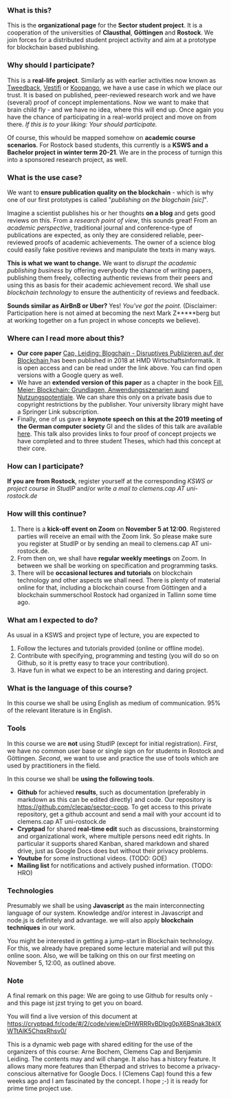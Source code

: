 ### What is this?
This is the **organizational page** for the **Sector student project**. It is a cooperation of the universities of **Clausthal**, **Göttingen** and **Rostock**. We join forces for a distributed student project activity and aim at a prototype for blockchain based publishing. 

### Why should I participate?
This is a **real-life project**. Similarly as with earlier activities now known as [Tweedback](https://twbk.io), [Vestifi](https://vestifi.de) or [Koopango](https://koopango.com), we have a use case in which we place our trust. It is based on published,  peer-reviewed research work and we have (several) proof of concept implementations. Now we want to make that brain child fly - and we have no idea, where this will end up. Once again you have the chance of participating in a real-world project and move on from there. _If this is to your liking: Your should participate._

Of course, this whould be mapped somehow on **academic course scenarios**. For Rostock based students, this currently is a **KSWS and a Bachelor project in winter term 20-21**. We are in the process of turnign this into a sponsored research project, as well.

### What is the use case?
We want to **ensure publication quality on the blockchain** - which is why one of our first prototypes is called "_publishing on the blogchain [sic]_". 

Imagine a scientist publishes his or her thoughts **on a blog** and gets good reviews on this. From a _research point of view_, this sounds great! From an _academic perspective_, traditional journal and conference-type of publications are expected, as only they are considered reliable, peer-reviewed proofs of academic achievements. The owner of a science blog could easily fake positive reviews and manipulate the texts in many ways.

**This is what we want to change.** We want to _disrupt the academic publishing business_ by offering everybody the chance of writing papers, publishing them freely, collecting authentic reviews from their peers and using this as basis for their academic achievement record. We shall use _blockchain technology_ to ensure the authenticity of reviews and feedback. 

**Sounds similar as AirBnB or Uber?** Yes! _You've got the point._ (Disclaimer: Participation here is not aimed at becoming the next Mark Z*****berg but at working together on a fun project in whose concepts we believe).

### Where can I read more about this?

* **Our core paper** [Cap, Leiding: Blogchain - Disruptives Publizieren auf der Blockchain ](https://link.springer.com/article/10.1365/s40702-018-00470-w) has been published in 2018 at HMD Wirtschaftsinformatik. It is open access and can be read under the link above. You can find open versions with a Google query as well. 
* We have an **extended version of this paper** as a chapter in the book [Fill, Meier: Blockchain: Grundlagen, Anwendungsszenarien aund Nutzungspotentiale](https://link.springer.com/book/10.1007/978-3-658-28006-2). We can share this only on a private basis due to copyright restrictions by the publisher. Your university library might have a Springer Link subscription.
* Finally, one of us gave a **keynote speech on this at the 2019 meeting of the German computer society** GI and the slides of this talk are available [here](https://github.com/clecap/blockchain-masterclass/blob/master/vortrag-v03.pdf). This talk also provides links to four proof of concept projects we have completed and to three student Theses, which had this concept at their core.

### How can I participate?
**If you are from Rostock**, register yourself at the corresponding _KSWS or project course in StudIP_ and/or write _a mail to clemens.cap AT uni-rostock.de_

### How will this continue?

1. There is a **kick-off event on Zoom** on **November 5 at 12:00**. Registered parties will receive an email with the Zoom link. So please make sure you register at StudIP or by sending an meail to clemens.cap AT uni-rostock.de.
1. From then on, we shall have **regular weekly meetings** on Zoom. In between we shall be working on specification and programming tasks. 
1. There will be **occasional lectures and tutorials** on blockchain technology and other aspects we shall need. There is plenty of material online for that, including a blockchain course from Göttingen and a blockchain summerschool Rostock had organized in Tallinn some time ago. 


### What am I expected to do?

As usual in a KSWS and project type of lecture, you are expected to

1. Follow the lectures and tutorials provided (online or offline mode).
1. Contribute with specifying, programming and testing (you will do so on Github, so it is pretty easy to trace your contribution).
1. Have fun in what we expect to be an interesting and daring project.


### What is the language of this course?
In this course we shall be using English as medium of communication. 95% of the relevant literature is in English.


### Tools 

In this course we are **not** using StudIP (except for initial registration). _First_, we have no common user base or single sign on for students in Rostock and Göttingen. _Second_, we want to use and practice the use of tools which are used by practitioners in the field.

In this course we shall be **using the following tools**.

* **Github** for achieved **results**, such as documentation (preferably in markdown as this can be edited directly) and code. Our repository is https://github.com/clecap/sector-coop. To get access to this private repository, get a github account and send a mail with your account id to clemens.cap AT uni-rostock.de
* **Cryptpad** for shared **real-time edit** such as discussions, brainstorming and organizational work, where multiple persons need edit rights. In particular it supports shared Kanban, shared markdown and shared drive, just as Google Docs does but without their privacy problems. 
* **Youtube** for some instructional videos. (TODO: GOE)
* **Mailing list** for notifications and actively pushed information. (TODO: HRO)

### Technologies

Presumably we shall be using **Javascript** as the main interconnecting language of our system. Knowledge and/or interest in Javascript and node.js is definitely and advantage. we will also apply **blockchain techniques** in our work.

You might be interested in getting a jump-start in Blockchain technology. For this, we already have prepared some lecture material and will put this online soon. Also, we will be talking on this on our first meeting on November 5, 12:00, as outlined above.


### Note
A final remark on this page: We are going to use Github for results only - and this page ist jzst trying to get you on board.

You will find a live version of this document at https://cryptpad.fr/code/#/2/code/view/eDHWRRRvBDlpg0pX6BSnak3bkIXWTtAlK5ChqxRhsv0/

This is a dynamic web page with shared editing for the use of the organizers of this course: Arne Bochem, Clemens Cap and Benjamin Leiding. The contents may and will change. It also has a history feature. It allows many more features than Etherpad and strives to become a privacy-conscious alternative for Google Docs. I (Clemens Cap) found this a few weeks ago and I am fascinated by the concept. I hope ;-) it is ready for prime time project use.

